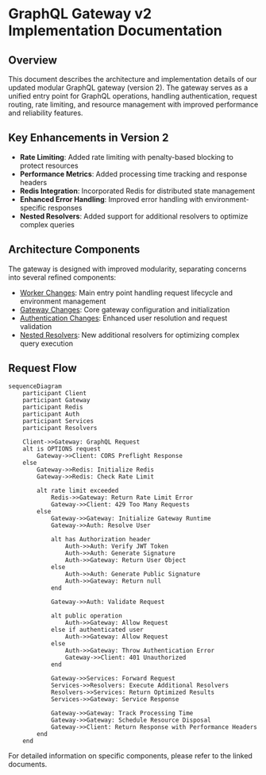 # GraphQL Gateway v2 Implementation Documentation

## Overview

This document describes the architecture and implementation details of our updated modular GraphQL gateway (version 2). The gateway serves as a unified entry point for GraphQL operations, handling authentication, request routing, rate limiting, and resource management with improved performance and reliability features.

## Key Enhancements in Version 2

- **Rate Limiting**: Added rate limiting with penalty-based blocking to protect resources
- **Performance Metrics**: Added processing time tracking and response headers
- **Redis Integration**: Incorporated Redis for distributed state management
- **Enhanced Error Handling**: Improved error handling with environment-specific responses
- **Nested Resolvers**: Added support for additional resolvers to optimize complex queries

## Architecture Components

The gateway is designed with improved modularity, separating concerns into several refined components:

- [Worker Changes](./worker-changes.md): Main entry point handling request lifecycle and environment management
- [Gateway Changes](./gateway-changes.md): Core gateway configuration and initialization
- [Authentication Changes](./auth-changes.md): Enhanced user resolution and request validation
- [Nested Resolvers](./nested-resolvers.md): New additional resolvers for optimizing complex query execution

## Request Flow

```mermaid
sequenceDiagram
    participant Client
    participant Gateway
    participant Redis
    participant Auth
    participant Services
    participant Resolvers

    Client->>Gateway: GraphQL Request
    alt is OPTIONS request
        Gateway->>Client: CORS Preflight Response
    else
        Gateway->>Redis: Initialize Redis
        Gateway->>Redis: Check Rate Limit

        alt rate limit exceeded
            Redis->>Gateway: Return Rate Limit Error
            Gateway->>Client: 429 Too Many Requests
        else
            Gateway->>Gateway: Initialize Gateway Runtime
            Gateway->>Auth: Resolve User

            alt has Authorization header
                Auth->>Auth: Verify JWT Token
                Auth->>Auth: Generate Signature
                Auth->>Gateway: Return User Object
            else
                Auth->>Auth: Generate Public Signature
                Auth->>Gateway: Return null
            end

            Gateway->>Auth: Validate Request

            alt public operation
                Auth->>Gateway: Allow Request
            else if authenticated user
                Auth->>Gateway: Allow Request
            else
                Auth->>Gateway: Throw Authentication Error
                Gateway->>Client: 401 Unauthorized
            end

            Gateway->>Services: Forward Request
            Services->>Resolvers: Execute Additional Resolvers
            Resolvers->>Services: Return Optimized Results
            Services->>Gateway: Service Response

            Gateway->>Gateway: Track Processing Time
            Gateway->>Gateway: Schedule Resource Disposal
            Gateway->>Client: Return Response with Performance Headers
        end
    end
```

For detailed information on specific components, please refer to the linked documents.
